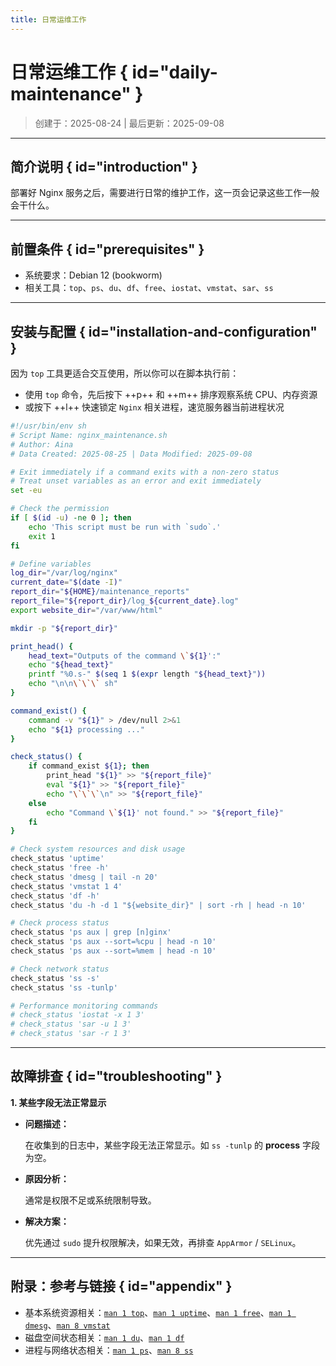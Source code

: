 ```yaml
---
title: 日常运维工作
---
```


日常运维工作 { id="daily-maintenance" }
=======================================

> 创建于：2025-08-24 | 最后更新：2025-09-08

---

简介说明 { id="introduction" }
------------------------------

部署好 Nginx 服务之后，需要进行日常的维护工作，这一页会记录这些工作一般会干什么。

---

前置条件 { id="prerequisites" }
-------------------------------

-   系统要求：Debian 12 (bookworm)
-   相关工具：`top`、`ps`、`du`、`df`、`free`、`iostat`、`vmstat`、`sar`、`ss`

---

安装与配置 { id="installation-and-configuration" }
--------------------------------------------------

因为 `top` 工具更适合交互使用，所以你可以在脚本执行前：

-   使用 `top` 命令，先后按下 ++p++ 和 ++m++ 排序观察系统 CPU、内存资源
-   或按下 ++l++ 快速锁定 `Nginx` 相关进程，速览服务器当前进程状况

``` sh linenums="1"
#!/usr/bin/env sh
# Script Name: nginx_maintenance.sh
# Author: Aina
# Data Created: 2025-08-25 | Data Modified: 2025-09-08

# Exit immediately if a command exits with a non-zero status
# Treat unset variables as an error and exit immediately
set -eu

# Check the permission
if [ $(id -u) -ne 0 ]; then
    echo 'This script must be run with `sudo`.'
    exit 1
fi

# Define variables
log_dir="/var/log/nginx"
current_date="$(date -I)"
report_dir="${HOME}/maintenance_reports"
report_file="${report_dir}/log_${current_date}.log"
export website_dir="/var/www/html"

mkdir -p "${report_dir}"

print_head() {
    head_text="Outputs of the command \`${1}':"
    echo "${head_text}"
    printf "%0.s-" $(seq 1 $(expr length "${head_text}"))
    echo "\n\n\`\`\` sh"
}

command_exist() {
    command -v "${1}" > /dev/null 2>&1
    echo "${1} processing ..."
}

check_status() {
    if command_exist ${1}; then
        print_head "${1}" >> "${report_file}"
        eval "${1}" >> "${report_file}"
        echo "\`\`\`\n" >> "${report_file}"
    else
        echo "Command \`${1}' not found." >> "${report_file}"
    fi
}

# Check system resources and disk usage
check_status 'uptime'
check_status 'free -h'
check_status 'dmesg | tail -n 20'
check_status 'vmstat 1 4'
check_status 'df -h'
check_status 'du -h -d 1 "${website_dir}" | sort -rh | head -n 10'

# Check process status
check_status 'ps aux | grep [n]ginx'
check_status 'ps aux --sort=%cpu | head -n 10'
check_status 'ps aux --sort=%mem | head -n 10'

# Check network status
check_status 'ss -s'
check_status 'ss -tunlp'

# Performance monitoring commands
# check_status 'iostat -x 1 3'
# check_status 'sar -u 1 3'
# check_status 'sar -r 1 3'

```

---

故障排查 { id="troubleshooting" }
---------------------------------

**1. 某些字段无法正常显示**

-   **问题描述：**

    在收集到的日志中，某些字段无法正常显示。如 `ss -tunlp` 的 **process** 字段为空。

-   **原因分析：**

    通常是权限不足或系统限制导致。

-   **解决方案：**

    优先通过 `sudo` 提升权限解决，如果无效，再排查 `AppArmor` / `SELinux`。

---

附录：参考与链接 { id="appendix" }
----------------------------------

-   基本系统资源相关：[`man 1 top`][top]、[`man 1 uptime`][uptime]、[`man 1 free`][free]、[`man 1 dmesg`][dmesg]、[`man 8 vmstat`][vmstat]
-   磁盘空间状态相关：[`man 1 du`][du]、[`man 1 df`][df]
-   进程与网络状态相关：[`man 1 ps`][ps]、[`man 8 ss`][ss]

[ss]: https://manpages.debian.org/bookworm/iproute2/ss.8.en.html "SS(8)"
[vmstat]: https://manpages.debian.org/bookworm/procps/vmstat.8.en.html "VMSTAT(8)"
[df]: https://manpages.debian.org/bookworm/coreutils/df.1.en.html "DF(1)"
[du]: https://manpages.debian.org/bookworm/coreutils/du.1.en.html "DU(1)"
[free]: https://manpages.debian.org/bookworm/procps/free.1.en.html "FREE(1)"
[top]: https://manpages.debian.org/bookworm/procps/top.1.en.html "TOP(1)"
[ps]: https://manpages.debian.org/bookworm/procps/ps.1.en.html "PS(1)"
[uptime]: https://manpages.debian.org/bookworm/procps/uptime.1.en.html "UPTIME(1)"
[dmesg]: https://manpages.debian.org/bookworm/util-linux/dmesg.1.en.html "DMESG(1)"
